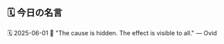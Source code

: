 ## 🗓️ 今日の名言

<!--START_SECTION:quote-->
🗓️ 2025-06-01
💬 "The cause is hidden. The effect is visible to all." — Ovid
<!--END_SECTION:quote-->
